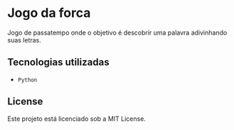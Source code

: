 # Jogo da forca
Jogo de passatempo onde o objetivo é descobrir uma palavra adivinhando suas letras.

## Tecnologias utilizadas
- `Python`

## License
Este projeto está licenciado sob a MIT License.